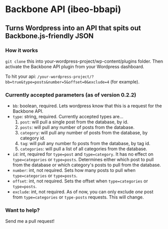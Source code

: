 # Backbone API (ibeo-bbapi)
## Turns Wordpress into an API that spits out Backbone.js-friendly JSON

### How it works
`git clone` this into your-wordpress-project/wp-content/plugins folder. Then activate the Backbone API plugin from your Wordpress dashboard.

To hit your api: `/your-wordpress-project/?bb=true&type=posts&number=5&offset=0&exclude=4` (for example).

### Currently accepted parameters (as of version 0.2.2)
- `bb`: boolean, required. Lets wordpress know that this is a request for the Backbone API.
- `type`: string, required. Currently accepted types are...
  1. `post`: will pull a single post from the database, by id.
  2. `posts`: will pull any number of posts from the database.
  3. `category`: will pull any number of posts from the database, by category id.
  4. `tag`: will pull any number fo posts from the database, by tag id.
  5. `categories`: will pull a list of all categories from the database.
- `id`: int, required for `type=post` and `type=category`. It has no effect on `type=categories` or `type=posts`. Determines either which post to pull from the database or which category's posts to pull from the database.
- `number`: int, not required. Sets how many posts to pull when `type=categories` or `type=posts`.
- `offset`: int, not required. Sets the offset when `type=categories` or `type=posts`.
- `exclude`: int, not required. As of now, you can only exclude _one_ post from `type=categories` or `type-posts` requests. This will change.

### Want to help?
Send me a pull request!
